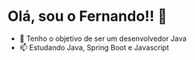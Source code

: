 # Olá, sou o Fernando!! 👋


- 🔭 Tenho o objetivo de ser um desenvolvedor Java
- 📫 Estudando Java, Spring Boot e Javascript

